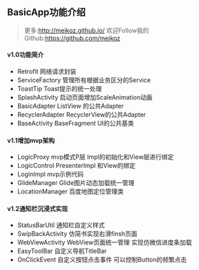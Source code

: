 ## BasicApp功能介绍
>   更多:http://meikoz.github.io/
>   欢迎Follow我的Github:https://github.com/meikoz

#### v1.0功能简介
-   Retrofit            网络请求封装
-   ServiceFactory      管理所有根据业务区分的Service
-   ToastTip            Toast提示的统一处理
-   SplashActivity      启动页面增加ScaleAnimation动画
-   BasicAdapter        ListView 的公共Adapter
-   RecyclerAdapter     RecyclerView的公共Adapter
-   BaseActivity        BaseFragment UI的公共基类


#### v1.1增加mvp架构
-   LogicProxy          mvp模式P层 Impl的初始化和View层进行绑定
-   LogicControl        PresenterImpl 和View的绑定
-   LoginImpl           mvp示例代码
-   GlideManager        Glide图片动态加载统一管理
-   LocationManager     百度地图定位管理类

#### v1.2通知栏沉浸式实现
-   StatusBarUtil       通知栏自定义样式
-   SwipBackActivity    仿简书实现右滑finsh页面 
-   WebViewActivity     WebView页面统一管理 实现仿微信进度条加载
-   EasyToolBar         自定义导航TitleBar
-   OnClickEvent        自定义按钮点击事件 可以控制Button的频繁点击
